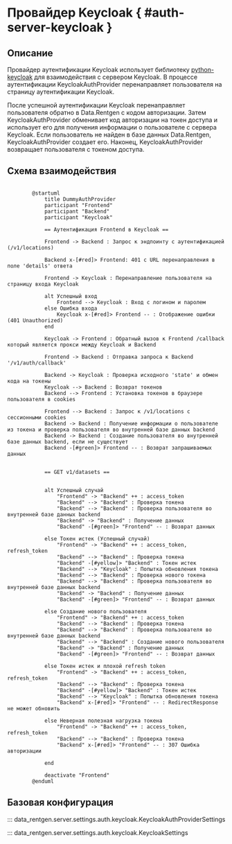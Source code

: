 # Провайдер Keycloak { #auth-server-keycloak }

## Описание

Провайдер аутентификации Keycloak использует библиотеку [python-keycloak](https://pypi.org/project/python-keycloak/) для взаимодействия с сервером Keycloak. В процессе аутентификации KeycloakAuthProvider перенаправляет пользователя на страницу аутентификации Keycloak.

После успешной аутентификации Keycloak перенаправляет пользователя обратно в Data.Rentgen с кодом авторизации.
Затем KeycloakAuthProvider обменивает код авторизации на токен доступа и использует его для получения информации о пользователе с сервера Keycloak.
Если пользователь не найден в базе данных Data.Rentgen, KeycloakAuthProvider создает его. Наконец, KeycloakAuthProvider возвращает пользователя с токеном доступа.

## Схема взаимодействия

```plantuml title="Схема взаимодействия"

        @startuml
            title DummyAuthProvider
            participant "Frontend"
            participant "Backend"
            participant "Keycloak"

            == Аутентификация Frontend в Keycloak ==

            Frontend -> Backend : Запрос к эндпоинту с аутентификацией (/v1/locations)

            Backend x-[#red]> Frontend: 401 с URL перенаправления в поле 'details' ответа

            Frontend -> Keycloak : Перенаправление пользователя на страницу входа Keycloak

            alt Успешный вход
                Frontend --> Keycloak : Вход с логином и паролем
            else Ошибка входа
                Keycloak x-[#red]> Frontend -- : Отображение ошибки (401 Unauthorized)
            end

            Keycloak -> Frontend : Обратный вызов к Frontend /callback который является прокси между Keycloak и Backend

            Frontend -> Backend : Отправка запроса к Backend '/v1/auth/callback'

            Backend -> Keycloak : Проверка исходного 'state' и обмен кода на токены
            Keycloak --> Backend : Возврат токенов
            Backend --> Frontend : Установка токенов в браузере пользователя в cookies

            Frontend --> Backend : Запрос к /v1/locations с сессионными cookies
            Backend -> Backend : Получение информации о пользователе из токена и проверка пользователя во внутренней базе данных backend
            Backend -> Backend : Создание пользователя во внутренней базе данных backend, если не существует
            Backend -[#green]> Frontend -- : Возврат запрашиваемых данных


            == GET v1/datasets ==


            alt Успешный случай
                "Frontend" -> "Backend" ++ : access_token
                "Backend" --> "Backend" : Проверка токена
                "Backend" --> "Backend" : Проверка пользователя во внутренней базе данных backend
                "Backend" -> "Backend" : Получение данных
                "Backend" -[#green]> "Frontend" -- : Возврат данных

            else Токен истек (Успешный случай)
                "Frontend" -> "Backend" ++ : access_token, refresh_token
                "Backend" --> "Backend" : Проверка токена
                "Backend" -[#yellow]> "Backend" : Токен истек
                "Backend" --> "Keycloak" : Попытка обновления токена
                "Backend" --> "Backend" : Проверка нового токена
                "Backend" --> "Backend" : Проверка пользователя во внутренней базе данных backend
                "Backend" -> "Backend" : Получение данных
                "Backend" -[#green]> "Frontend" -- : Возврат данных

            else Создание нового пользователя
                "Frontend" -> "Backend" ++ : access_token
                "Backend" --> "Backend" : Проверка токена
                "Backend" --> "Backend" : Проверка пользователя во внутренней базе данных backend
                "Backend" --> "Backend" : Создание нового пользователя
                "Backend" -> "Backend" : Получение данных
                "Backend" -[#green]> "Frontend" -- : Возврат данных

            else Токен истек и плохой refresh token
                "Frontend" -> "Backend" ++ : access_token, refresh_token
                "Backend" --> "Backend" : Проверка токена
                "Backend" -[#yellow]> "Backend" : Токен истек
                "Backend" --> "Keycloak" : Попытка обновления токена
                "Backend" x-[#red]> "Frontend" -- : RedirectResponse не может обновить

            else Неверная полезная нагрузка токена
                "Frontend" -> "Backend" ++ : access_token, refresh_token
                "Backend" --> "Backend" : Проверка токена
                "Backend" x-[#red]> "Frontend" -- : 307 Ошибка авторизации

            end

            deactivate "Frontend"
        @enduml

```

## Базовая конфигурация

::: data_rentgen.server.settings.auth.keycloak.KeycloakAuthProviderSettings

::: data_rentgen.server.settings.auth.keycloak.KeycloakSettings
